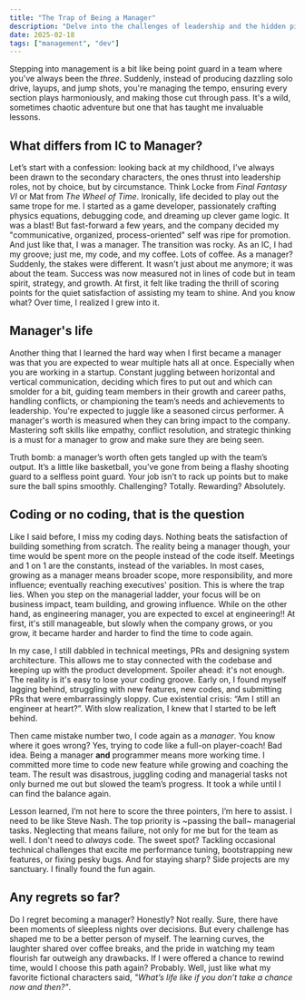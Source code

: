 ```yaml
---
title: "The Trap of Being a Manager"
description: "Delve into the challenges of leadership and the hidden pitfalls of management. Gain insights and practical tips to avoid common managerial traps and thrive."
date: 2025-02-18
tags: ["management", "dev"]
---
```


Stepping into management is a bit like being point guard in a team where you've always been the *three*. Suddenly, instead of producing dazzling solo drive, layups, and jump shots, you're managing the tempo, ensuring every section plays harmoniously, and making those cut through pass. It's a wild, sometimes chaotic adventure but one that has taught me invaluable lessons.

## What differs from IC to Manager?

Let’s start with a confession: looking back at my childhood, I’ve always been drawn to the secondary characters, the ones thrust into leadership roles, not by choice, but by circumstance. Think Locke from *Final Fantasy VI* or Mat from *The Wheel of Time*. Ironically, life decided to play out the same trope for me.
I started as a game developer, passionately crafting physics equations, debugging code, and dreaming up clever game logic. It was a blast! But fast-forward a few years, and the company decided my "communicative, organized, process-oriented" self was ripe for promotion. And just like that, I was a manager.
The transition was rocky. As an IC, I had my groove; just me, my code, and my coffee. Lots of coffee. As a manager? Suddenly, the stakes were different. It wasn't just about me anymore; it was about the team. Success was now measured not in lines of code but in team spirit, strategy, and growth. At first, it felt like trading the thrill of scoring points for the quiet satisfaction of assisting my team to shine. And you know what? Over time, I realized I grew into it.

## Manager's life

Another thing that I learned the hard way when I first became a manager was that you are expected to wear multiple hats all at once.
Especially when you are working in a startup. Constant juggling between horizontal and vertical communication, deciding which fires to put out and which can smolder for a bit, guiding team members in their growth and career paths, handling conflicts, or championing the team’s needs and achievements to leadership. You're expected to juggle like a seasoned circus performer.
A manager's worth is measured when they can bring impact to the company. Mastering soft skills like empathy, conflict resolution, and strategic thinking is a must for a manager to grow and make sure they are being seen.

Truth bomb: a manager’s worth often gets tangled up with the team’s output. It’s a little like basketball, you’ve gone from being a flashy shooting guard to a selfless point guard. Your job isn’t to rack up points but to make sure the ball spins smoothly.
Challenging? Totally. Rewarding? Absolutely.

## Coding or no coding, that is the question

Like I said before, I miss my coding days. Nothing beats the satisfaction of building something from scratch. The reality being a manager though, your time would be spent more on the people instead of the code itself. Meetings and 1 on 1 are the constants, instead of the variables.
In most cases, growing as a manager means broader scope, more responsibility, and more influence; eventually reaching executives' position. This is where the trap lies. When you step on the managerial ladder, your focus will be on business impact, team building, and growing influence. While on the other hand, as engineering manager, you are expected to excel at engineering!! At first, it's still manageable, but slowly when the company grows, or you grow, it became harder and harder to find the time to code again.

In my case, I still dabbled in technical meetings, PRs and designing system architecture. This allows me to stay connected with the codebase and keeping up with the product development. Spoiler ahead: it's not enough. The reality is it's easy to lose your coding groove. Early on, I found myself lagging behind, struggling with new features, new codes, and submitting PRs that were embarrassingly sloppy. Cue existential crisis: “Am I still an engineer at heart?”. With slow realization, I knew that I started to be left behind.

Then came mistake number two, I code again as a *manager*. You know where it goes wrong? Yes, trying to code like a full-on player-coach! Bad idea. Being a manager **and** programmer means more working time. I committed more time to code new feature while growing and coaching the team. The result was disastrous, juggling coding and managerial tasks not only burned me out but slowed the team’s progress. It took a while until I can find the balance again.

Lesson learned, I’m not here to score the three pointers, I’m here to assist. I need to be like Steve Nash. The top priority is ~passing the ball~ managerial tasks. Neglecting that means failure, not only for me but for the team as well. I don't need to *always* code. The sweet spot? Tackling occasional technical challenges that excite me performance tuning, bootstrapping new features, or fixing pesky bugs. And for staying sharp? Side projects are my sanctuary. I finally found the fun again.

## Any regrets so far?

Do I regret becoming a manager? Honestly? Not really. Sure, there have been moments of sleepless nights over decisions. But every challenge has shaped me to be a better person of myself. The learning curves, the laughter shared over coffee breaks, and the pride in watching my team flourish far outweigh any drawbacks. If I were offered a chance to rewind time, would I choose this path again? Probably. Well, just like what my favorite fictional characters said, *"What’s life like if you don’t take a chance now and then?"*.
